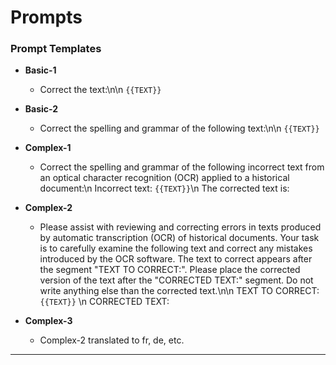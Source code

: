 # Prompts

### Prompt Templates

- **Basic-1**
  - Correct the text:\n\n `{{TEXT}}`

- **Basic-2**
  - Correct the spelling and grammar of the following text:\n\n `{{TEXT}}`

- **Complex-1**
  - Correct the spelling and grammar of the following incorrect text from an optical character recognition (OCR) applied to a historical document:\n Incorrect text: `{{TEXT}}`\n The corrected text is:

- **Complex-2**
  - Please assist with reviewing and correcting errors in texts produced by automatic transcription (OCR) of historical documents. Your task is to carefully examine the following text and correct any mistakes introduced by the OCR software. The text to correct appears after the segment "TEXT TO CORRECT:". Please place the corrected version of the text after the "CORRECTED TEXT:" segment. Do not write anything else than the corrected text.\n\n TEXT TO CORRECT: `{{TEXT}}` \n CORRECTED TEXT:

- **Complex-3**
  - Complex-2 translated to fr, de, etc.

---
